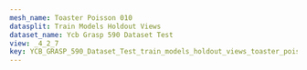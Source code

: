 ```yaml
---
mesh_name: Toaster Poisson 010
datasplit: Train Models Holdout Views
dataset_name: Ycb Grasp 590 Dataset Test
view: _4_2_7
key: YCB_GRASP_590_Dataset_Test_train_models_holdout_views_toaster_poisson_010__4_2_7
---
```

